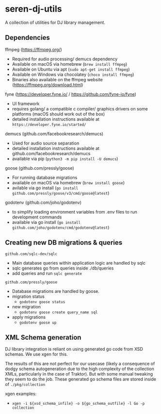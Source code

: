 # seren-dj-utils
A collection of utilities for DJ library management.


## Dependencies

ffmpeg (https://ffmpeg.org/)
- Required for audio processing/ demucs dependency
- Available on macOS via homebrew (`brew install ffmpeg`)
- Available on Ubuntu via apt (`sudo apt-get install ffmpeg`)
- Available on Windows via chocolatey (`choco install ffmpeg`)
- Binaries also available on the ffmpeg website (https://ffmpeg.org/download.html)

fyne (https://developer.fyne.io/ / https://github.com/fyne-io/fyne)
- UI framework
- requires golang/ a compatible c compiler/ graphics drivers on some platforms (macOS should work out of the box)
- detailed installation instructions available at `https://developer.fyne.io/started/`

demucs (github.com/facebookresearch/demucs)
- Used for audio source separation
- detailed installation instructions available at github.com/facebookresearch/demucs
- available via pip (`python3 -m pip install -U demucs`)

goose (github.com/pressly/goose)
- For running database migrations
- available on macOS via homebrew (`brew install goose`)
- avilable via go install (`go install github.com/pressly/goose/v3/cmd/goose@latest`)

godotenv (github.com/joho/godotenv)
- to simplify loading environment variables from .env files to run development commands
- available via go install (`go install github.com/joho/godotenv/cmd/godotenv@latest`)

## Creating new DB migrations & queries
`github.com/sqlc-dev/sqlc`
- Main database queries within application logic are handled by sqlc
- sqlc generates go from queries inside ./db/queries
- add queries and run `sqlc generate`

`github.com/pressly/goose`
- Database migrations are handled by goose.
- migration status
    - `godotenv goose status`
- new migration
    - `godotenv goose create query_name sql`
- apply migrations
    - `godotenv goose up`

## XML Schema generation

DJ library integration is reliant on using generated go code from XSD schemas. We use xgen for this.

The results of this are not perfect for our usecase (likely a consequence of dodgy schema autogeneration due to the high complexity of the collection XMLs, particularly in the case of Traktor). But with some manual tweaking they seem to do the job. These generated go schema files are stored inside of `./pkg/collection`

xgen examples:
- `xgen -i ${xsd_schema_infile} -o ${go_schema_outfile} -l Go -p collection`

